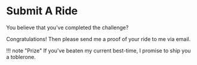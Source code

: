 # Submit A Ride

You believe that you've completed the challenge?

Congratulations! Then please send me a proof of your ride to me via email.

!!! note "Prize"
    If you've beaten my current best-time, I promise to ship you a toblerone.